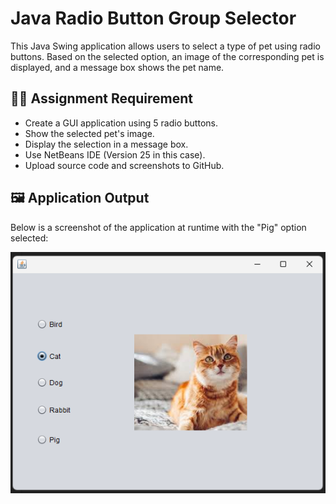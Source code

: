 # Java Radio Button Group Selector

This Java Swing application allows users to select a type of pet using radio buttons. Based on the selected option, an image of the corresponding pet is displayed, and a message box shows the pet name.

## 🧑‍🏫 Assignment Requirement

- Create a GUI application using 5 radio buttons.
- Show the selected pet's image.
- Display the selection in a message box.
- Use NetBeans IDE (Version 25 in this case).
- Upload source code and screenshots to GitHub.

## 🖼️ Application Output

Below is a screenshot of the application at runtime with the "Pig" option selected:

![Application Screenshot](screenshot.png)


